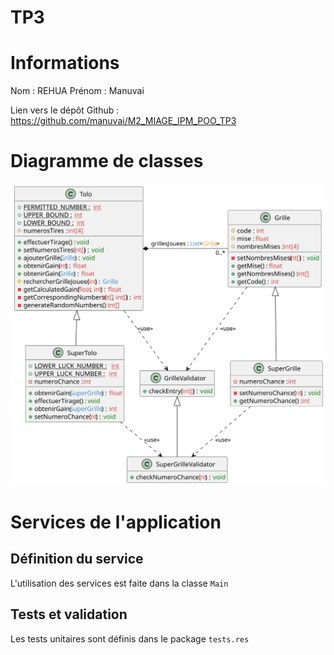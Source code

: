 # TP3

# Informations
Nom : REHUA
Prénom : Manuvai

Lien vers le dépôt Github : https://github.com/manuvai/M2_MIAGE_IPM_POO_TP3

# Diagramme de classes
![Diagramme de classe](out/docs/dce/dce.svg)

# Services de l'application
## Définition du service
L'utilisation des services est faite dans la classe `Main`

## Tests et validation
Les tests unitaires sont définis dans le package `tests.res`

